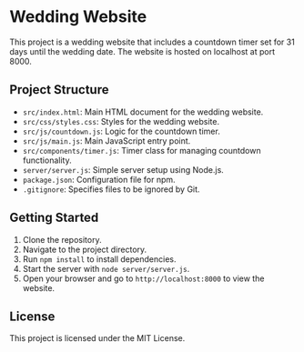 # Wedding Website

This project is a wedding website that includes a countdown timer set for 31 days until the wedding date. The website is hosted on localhost at port 8000.

## Project Structure

- `src/index.html`: Main HTML document for the wedding website.
- `src/css/styles.css`: Styles for the wedding website.
- `src/js/countdown.js`: Logic for the countdown timer.
- `src/js/main.js`: Main JavaScript entry point.
- `src/components/timer.js`: Timer class for managing countdown functionality.
- `server/server.js`: Simple server setup using Node.js.
- `package.json`: Configuration file for npm.
- `.gitignore`: Specifies files to be ignored by Git.

## Getting Started

1. Clone the repository.
2. Navigate to the project directory.
3. Run `npm install` to install dependencies.
4. Start the server with `node server/server.js`.
5. Open your browser and go to `http://localhost:8000` to view the website.

## License

This project is licensed under the MIT License.
